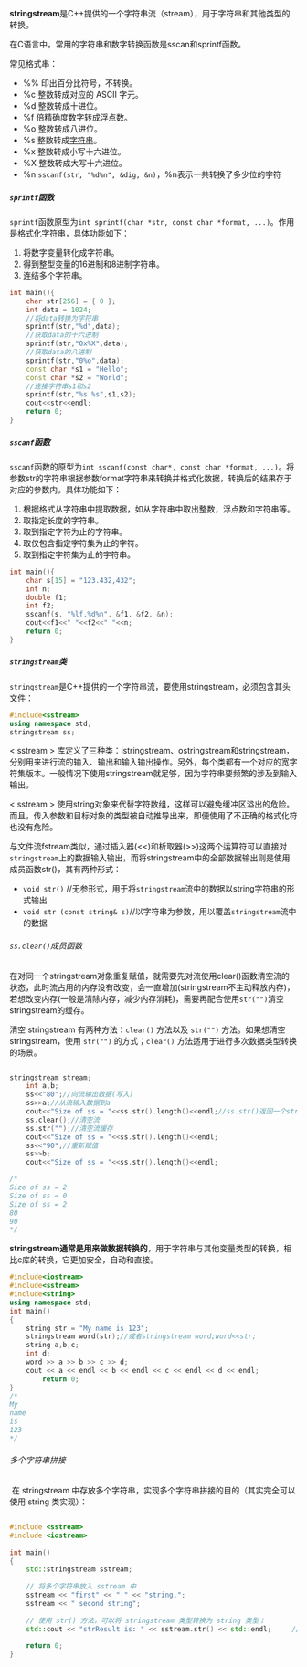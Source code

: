 **stringstream**是C++提供的一个字符串流（stream），用于字符串和其他类型的转换。

在C语言中，常用的字符串和数字转换函数是sscan和sprintf函数。

常见格式串：

- %% 印出百分比符号，不转换。
- %c 整数转成对应的 ASCII 字元。
- %d 整数转成十进位。
- %f 倍精确度数字转成浮点数。
- %o 整数转成八进位。
- %s 整数转成[字符串](https://so.csdn.net/so/search?q=字符串&spm=1001.2101.3001.7020)。
- %x 整数转成小写十六进位。
- %X 整数转成大写十六进位。
- %n `sscanf(str, "%d%n", &dig, &n)`，%n表示一共转换了多少位的字符



##### `sprintf`函数

`sprintf`函数原型为`int sprintf(char *str, const char *format, ...)`。作用是格式化字符串，具体功能如下：

1. 将数字变量转化成字符串。
2. 得到整型变量的16进制和8进制字符串。
3. 连结多个字符串。

```c++
int main(){
    char str[256] = { 0 };
    int data = 1024;
    //将data转换为字符串
    sprintf(str,"%d",data);
    //获取data的十六进制
    sprintf(str,"0x%X",data);
    //获取data的八进制
    sprintf(str,"0%o",data);
    const char *s1 = "Hello";
    const char *s2 = "World";
    //连接字符串s1和s2
    sprintf(str,"%s %s",s1,s2);
    cout<<str<<endl; 
    return 0;
} 
```



##### `sscanf`函数

`sscanf`函数的原型为`int sscanf(const char*, const char *format, ...)`。将参数str的字符串根据参数format字符串来转换并格式化数据，转换后的结果存于对应的参数内。具体功能如下：

1. 根据格式从字符串中提取数据，如从字符串中取出整数，浮点数和字符串等。
2. 取指定长度的字符串。
3. 取到指定字符为止的字符串。
4. 取仅包含指定字符集为止的字符。
5. 取到指定字符集为止的字符串。

```c++
int main(){
    char s[15] = "123.432,432";
    int n;
    double f1;
    int f2;
    sscanf(s, "%lf,%d%n", &f1, &f2, &n);
    cout<<f1<<" "<<f2<<" "<<n;
    return 0;
} 
```



##### `stringstream`类

`stringstream`是C++提供的一个字符串流，要使用stringstream，必须包含其头文件：

```cpp
#include<sstream>
using namespace std;
stringstream ss;
```

< sstream > 库定义了三种类：istringstream、ostringstream和stringstream，分别用来进行流的输入、输出和输入输出操作。另外，每个类都有一个对应的宽字符集版本。一般情况下使用stringstream就足够，因为字符串要频繁的涉及到输入输出。

< sstream > 使用string对象来代替字符数组，这样可以避免缓冲区溢出的危险。而且，传入参数和目标对象的类型被自动推导出来，即便使用了不正确的格式化符也没有危险。

与文件流fstream类似，通过插入器(<<)和析取器(>>)这两个运算符可以直接对`stringstream`上的数据输入输出，而将stringstream中的全部数据输出则是使用成员函数str()，其有两种形式：

- `void str()` //无参形式，用于将`stringstream`流中的数据以string字符串的形式输出
- `void str (const string& s)`//以字符串为参数，用以覆盖`stringstream`流中的数据



###### `ss.clear()`成员函数

在对同一个stringstream对象重复赋值，就需要先对流使用clear()函数清空流的状态，此时流占用的内存没有改变，会一直增加(stringstream不主动释放内存)，若想改变内存(一般是清除内存，减少内存消耗)，需要再配合使用`str("")`清空stringstream的缓存。

清空 stringstream 有两种方法：`clear()` 方法以及 `str("")` 方法。如果想清空 stringstream，使用 `str("")` 的方式；`clear()` 方法适用于进行多次数据类型转换的场景。

```cpp

stringstream stream;
    int a,b;
    ss<<"80";//向流输出数据(写入)
    ss>>a;//从流输入数据到a
    cout<<"Size of ss = "<<ss.str().length()<<endl;//ss.str()返回一个string对象，再调用其成员函数length()
    ss.clear();//清空流
    ss.str("");//清空流缓存
    cout<<"Size of ss = "<<ss.str().length()<<endl;
    ss<<"90";//重新赋值
    ss>>b;
    cout<<"Size of ss = "<<ss.str().length()<<endl; 

/*
Size of ss = 2
Size of ss = 0
Size of ss = 2
80
90
*/
```

**stringstream通常是用来做数据转换的**，用于字符串与其他变量类型的转换，相比c库的转换，它更加安全，自动和直接。

```cpp
#include<iostream>  
#include<sstream>       
#include<string>  
using namespace std;
int main() 
{
	string str = "My name is 123";
	stringstream word(str);//或者stringstream word;word<<str;
	string a,b,c;
    int d;
	word >> a >> b >> c >> d;
	cout << a << endl << b << endl << c << endl << d << endl;
        return 0;
}
/*
My
name
is
123
*/
```



###### 多个字符串拼接

​    在 stringstream 中存放多个字符串，实现多个字符串拼接的目的（其实完全可以使用 string 类实现）：

```cpp

#include <sstream>
#include <iostream>
 
int main()
{
	std::stringstream sstream;
 
	// 将多个字符串放入 sstream 中
	sstream << "first" << " " << "string,";
	sstream << " second string";
 
    // 使用 str() 方法，可以将 stringstream 类型转换为 string 类型；
	std::cout << "strResult is: " << sstream.str() << std::endl;     // strResult is: first string, second string
 
    return 0;
}
```